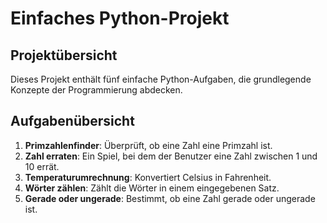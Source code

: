 # Einfaches Python-Projekt
## Projektübersicht
Dieses Projekt enthält fünf einfache Python-Aufgaben, die grundlegende Konzepte der
Programmierung abdecken.
## Aufgabenübersicht
1. **Primzahlenfinder**: Überprüft, ob eine Zahl eine Primzahl ist.
2. **Zahl erraten**: Ein Spiel, bei dem der Benutzer eine Zahl zwischen 1 und 10 errät.
3. **Temperaturumrechnung**: Konvertiert Celsius in Fahrenheit.
4. **Wörter zählen**: Zählt die Wörter in einem eingegebenen Satz.
5. **Gerade oder ungerade**: Bestimmt, ob eine Zahl gerade oder ungerade ist.
